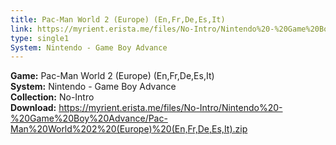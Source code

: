 ```yaml
---
title: Pac-Man World 2 (Europe) (En,Fr,De,Es,It)
link: https://myrient.erista.me/files/No-Intro/Nintendo%20-%20Game%20Boy%20Advance/Pac-Man%20World%202%20(Europe)%20(En,Fr,De,Es,It).zip
type: single1
System: Nintendo - Game Boy Advance
---
```

<b>Game:</b> Pac-Man World 2 (Europe) (En,Fr,De,Es,It)<br>
<b>System:</b> Nintendo - Game Boy Advance<br>
<b>Collection:</b> No-Intro<br>
<b>Download:</b> https://myrient.erista.me/files/No-Intro/Nintendo%20-%20Game%20Boy%20Advance/Pac-Man%20World%202%20(Europe)%20(En,Fr,De,Es,It).zip